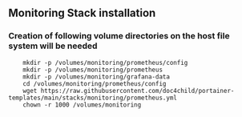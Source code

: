 ## Monitoring Stack installation
### Creation of following volume directories on the host file system will be needed
```
    mkdir -p /volumes/monitoring/prometheus/config
    mkdir -p /volumes/monitoring/prometheus
    mkdir -p /volumes/monitoring/grafana-data        
    cd /volumes/monitoring/prometheus/config
    wget https://raw.githubusercontent.com/doc4child/portainer-templates/main/stacks/monitoring/prometheus.yml
    chown -r 1000 /volumes/monitoring
```